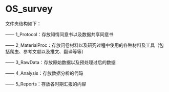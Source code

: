 # OS_survey
文件夹结构如下：

—— 1_Protocol：存放知情同意书以及数据共享同意书

—— 2_MaterialProc：存放问卷材料以及研究过程中使用的各种材料及工具（包括爬虫、参考文献以及推文、翻译等等）

—— 3_RawData：存放原始数据以及预处理过后的数据

—— 4_Analysis：存放数据分析的代码

—— 5_Reports：存放各时期汇报的内容
